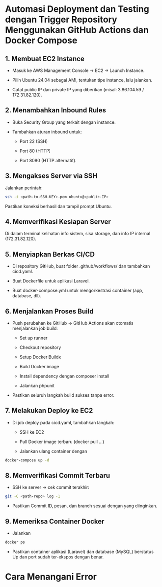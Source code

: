 # Automasi Deployment dan Testing dengan Trigger Repository Menggunakan GitHub Actions dan Docker Compose

## 1. Membuat EC2 Instance
- Masuk ke AWS Management Console → EC2 → Launch Instance.

- Pilih Ubuntu 24.04 sebagai AMI, tentukan tipe instance, lalu jalankan.

- Catat public IP dan private IP yang diberikan (misal: 3.86.104.59 / 172.31.82.120).

## 2. Menambahkan Inbound Rules
- Buka Security Group yang terkait dengan instance.

- Tambahkan aturan inbound untuk:

  - Port 22 (SSH)

  - Port 80 (HTTP)

  - Port 8080 (HTTP alternatif).

## 3. Mengakses Server via SSH
Jalankan perintah:
```bash
ssh -i <path-to-SSH-KEY>.pem ubuntu@<public-IP>
```
Pastikan koneksi berhasil dan tampil prompt Ubuntu.

## 4. Memverifikasi Kesiapan Server
Di dalam terminal kelihatan info sistem, sisa storage, dan info IP internal (172.31.82.120).

## 5. Menyiapkan Berkas CI/CD
- Di repository GitHub, buat folder .github/workflows/ dan tambahkan cicd.yaml.

- Buat Dockerfile untuk aplikasi Laravel.

- Buat docker-compose.yml untuk mengorkestrasi container (app, database, dll).

## 6. Menjalankan Proses Build
- Push perubahan ke GitHub → GitHub Actions akan otomatis menjalankan job build:

  - Set up runner

  - Checkout repository

  - Setup Docker Buildx

  - Build Docker image

  - Install dependency dengan composer install

  - Jalankan phpunit

- Pastikan seluruh langkah build sukses tanpa error.

## 7. Melakukan Deploy ke EC2
- Di job deploy pada cicd.yaml, tambahkan langkah:

  - SSH ke EC2

  - Pull Docker image terbaru (docker pull …)

  - Jalankan ulang container dengan 
```bash
docker-compose up -d
```

## 8. Memverifikasi Commit Terbaru
- SSH ke server → cek commit terakhir:
```bash
git -C <path-repo> log -1
```

- Pastikan Commit ID, pesan, dan branch sesuai dengan yang diinginkan.

## 9. Memeriksa Container Docker
- Jalankan
```bash
docker ps
```

- Pastikan container aplikasi (Laravel) dan database (MySQL) berstatus Up dan port sudah ter-ekspos dengan benar.

# Cara Menangani Error
